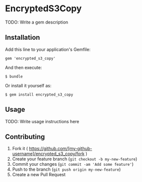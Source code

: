 # EncryptedS3Copy

TODO: Write a gem description

## Installation

Add this line to your application's Gemfile:

    gem 'encrypted_s3_copy'

And then execute:

    $ bundle

Or install it yourself as:

    $ gem install encrypted_s3_copy

## Usage

TODO: Write usage instructions here

## Contributing

1. Fork it ( https://github.com/[my-github-username]/encrypted_s3_copy/fork )
2. Create your feature branch (`git checkout -b my-new-feature`)
3. Commit your changes (`git commit -am 'Add some feature'`)
4. Push to the branch (`git push origin my-new-feature`)
5. Create a new Pull Request
